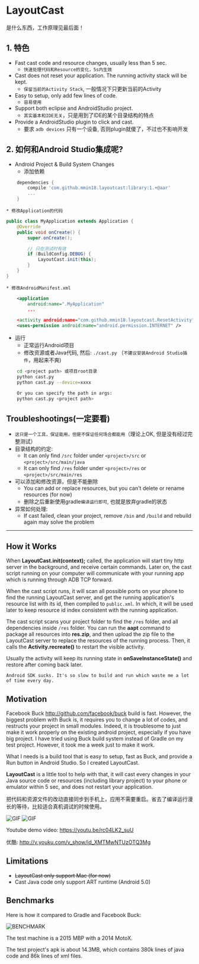 # LayoutCast
是什么东西，工作原理见最后面！

## 1. 特色
* Fast cast code and resource changes, usually less than 5 sec.
	* `快速处理代码和Resource的变化，5s内生效`
* Cast does not reset your application. The running activity stack will be kept.
	* `保留当前的Activity Stack`, 一般情况下只更新当前的Activity
* Easy to setup, only add few lines of code.
	* `容易使用`
* Support both eclipse and AndroidStudio project.
	* `其实基本和IDE无关`，只是用到了IDE的某个目录结构的特点
* Provide a AndroidStudio plugin to click and cast.
	* 要求 `adb devices` 只有一个设备, 否则plugin就傻了，不过也不影响开发


## 2. 如何和Android Studio集成呢?

* Android Project & Build System Changes
	* 添加依赖
```gradle
	dependencies {
		compile 'com.github.mmin18.layoutcast:library:1.+@aar'
		...
	}
```

	* 修改Application的代码
```java
public class MyApplication extends Application {
    @Override
    public void onCreate() {
        super.onCreate();

		// 只在测试时有效
        if (BuildConfig.DEBUG) {
            LayoutCast.init(this);
        }
    }
}
```
	* 修改AndroidManifest.xml
```xml
    <application
        android:name=".MyApplication"
		...

	<activity android:name="com.github.mmin18.layoutcast.ResetActivity" />
    <uses-permission android:name="android.permission.INTERNET" />
```

* 运行
	* 正常运行Android项目
	* 修改资源或者Java代码, 然后: `./cast.py` （`不建议安装Android Studio插件`，用起来不爽)
```bash
	cd <project path> 或项目root目录
	python cast.py
    python cast.py --device=xxxx

	Or you can specify the path in args:
	python cast.py <project path>
```




## Troubleshootings(一定要看)
* `这只是一个工具，保证能用，但是不保证任何场合都能用`（理论上OK, 但是没有经过完整测试）
* 目录结构的约定:
	* It can only find `/src` folder under `<project>/src` or `<project>/src/main/java`
	* It can only find `/res` folder under `<project>/res` or `<project>/src/main/res`
* 可以添加和修改资源，但是不能删除
	* You can add or replace resources, but you can't delete or rename resources (for now)
	* 删除之后重新使用gradle`编译运行即可`, 也就是放弃gradle的状态
* 异常如何处理:
	* If cast failed, clean your project, remove `/bin` and `/build` and rebuild again may solve the problem

-----

## How it Works

When **LayoutCast.init(context);** called, the application will start tiny http server in the background, and receive certain commands. Later on, the cast script running on your computer will communicate with your running app which is running through ADB TCP forward.

When the cast script runs, it will scan all possible ports on your phone to find the running LayoutCast server, and get the running application's resource list with its id, then compiled to `public.xml`. In which, it will be used later to keep resource id index consistent with the running application.

The cast script scans your project folder to find the `/res` folder, and all dependencies inside `/res` folder. You can run the **aapt** command to package all resources into **res.zip**, and then upload the zip file to the LayoutCast server to replace the resources of the running process. Then, it calls the **Activity.recreate()** to restart the visible activity.

Usually the activity will keep its running state in **onSaveInstanceState()** and restore after coming back later.



`Android SDK sucks. It's so slow to build and run which waste me a lot of time every day.`

## Motivation

Facebook Buck <http://github.com/facebook/buck> build is fast. However, the biggest problem with Buck is, it requires you to change a lot of codes, and restructs your project in small modules. Indeed, it is troublesome to just make it work properly on the existing android project, especially if you have big project. I have tried using Buck build system instead of Gradle on my test project. However, it took me a week just to make it work.

What I needs is a build tool that is easy to setup, fast as Buck, and provide a Run button in Android Studio. So I created LayoutCast.

**LayoutCast** is a little tool to help with that, it will cast every changes in your Java source code or resources (including library project) to your phone or emulator within 5 sec, and does not restart your application.

把代码和资源文件的改动直接同步到手机上，应用不需要重启。省去了编译运行漫长的等待，比较适合真机调试的时候使用。

![GIF](images/cast_res.gif)
![GIF](images/cast_code.gif)

Youtube demo video: <https://youtu.be/rc04LK2_suU>

优酷: <http://v.youku.com/v_show/id_XMTMwNTUzOTQ3Mg>


## Limitations

- ~~LayoutCast only support Mac (for now)~~
- Cast Java code only support ART runtime (Android 5.0)

## Benchmarks

Here is how it compared to Gradle and Facebook Buck:

![BENCHMARK](images/benchmark1.png)

The test machine is a 2015 MBP with a 2014 MotoX.

The test project's apk is about 14.3MB, which contains 380k lines of java code and 86k lines of xml files.


